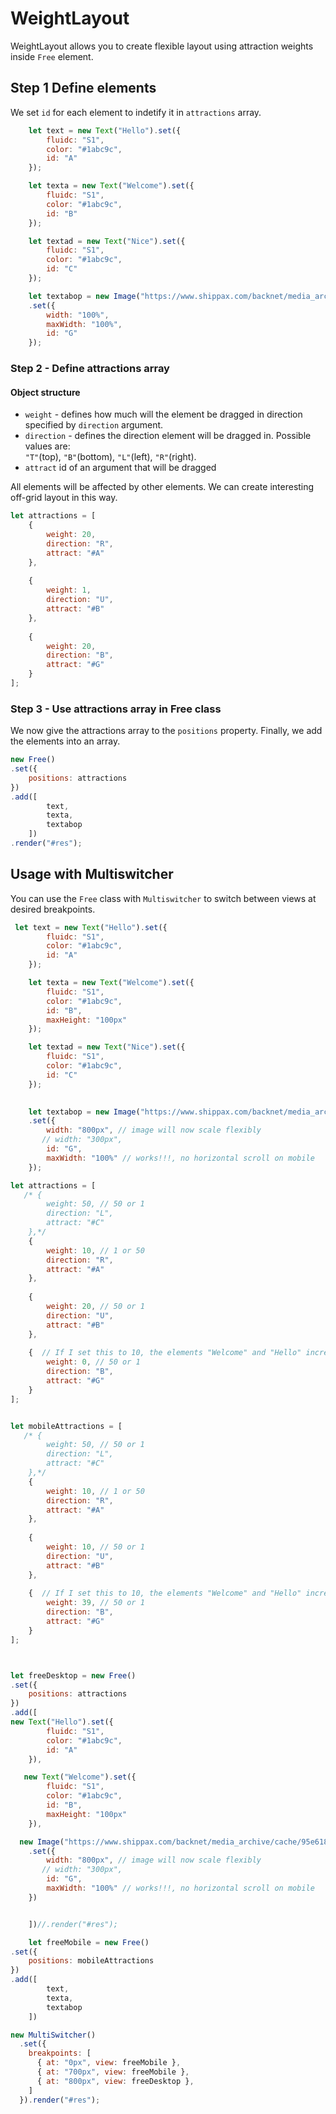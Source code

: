 # WeightLayout
WeightLayout allows you to create flexible layout using attraction weights inside ```Free``` element.


## Step 1 Define elements
We set ```id``` for each element to indetify it in ```attractions``` array.

```js
    let text = new Text("Hello").set({
        fluidc: "S1",
        color: "#1abc9c",
        id: "A"
    });

    let texta = new Text("Welcome").set({
        fluidc: "S1",
        color: "#1abc9c",
        id: "B"
    });

    let textad = new Text("Nice").set({
        fluidc: "S1",
        color: "#1abc9c",
        id: "C"
    });

    let textabop = new Image("https://www.shippax.com/backnet/media_archive/cache/95e618e5c925ed4b6e38f8c4b8e732f2_1200x630.jpg")
    .set({
        width: "100%",
		maxWidth: "100%",
        id: "G"
    });
```

### Step 2 - Define attractions array
#### Object structure
* ```weight``` - defines how much will the element be dragged in direction specified by ```direction``` argument.
* ```direction``` - defines the direction element will be dragged in. Possible values are:  
```"T"```(top), ```"B"```(bottom), ```"L"```(left), ```"R"```(right).  
* ```attract``` id of an argument that will be dragged

All elements will be affected by other elements. We can create interesting off-grid layout in this way.
```js
let attractions = [
    {
        weight: 20, 
        direction: "R",
        attract: "#A"
    },
 
    { 
        weight: 1, 
        direction: "U",
        attract: "#B"
    }, 
  
    { 
        weight: 20, 
        direction: "B",
        attract: "#G"
    } 
];

```


### Step 3 - Use attractions array in Free class
We now give the attractions array to the ```positions``` property. Finally, we add the elements into an array.
```js
new Free()
.set({
    positions: attractions
})
.add([
        text,
        texta,
        textabop
    ])
.render("#res");
```


## Usage with Multiswitcher
You can use the ```Free``` class with ```Multiswitcher``` to switch between views at desired breakpoints.

```js
 let text = new Text("Hello").set({
        fluidc: "S1",
        color: "#1abc9c",
        id: "A"
    });

    let texta = new Text("Welcome").set({
        fluidc: "S1",
        color: "#1abc9c",
        id: "B",
        maxHeight: "100px"
    });

    let textad = new Text("Nice").set({
        fluidc: "S1",
        color: "#1abc9c",
        id: "C"
    });
  

    let textabop = new Image("https://www.shippax.com/backnet/media_archive/cache/95e618e5c925ed4b6e38f8c4b8e732f2_1200x630.jpg")
    .set({
        width: "800px", // image will now scale flexibly
       // width: "300px",
        id: "G",
        maxWidth: "100%" // works!!!, no horizontal scroll on mobile
    });

let attractions = [
   /* {
        weight: 50, // 50 or 1
        direction: "L",
        attract: "#C"
    },*/
    {
        weight: 10, // 1 or 50
        direction: "R",
        attract: "#A"
    },
 
    { 
        weight: 20, // 50 or 1
        direction: "U",
        attract: "#B"
    }, 
  
    {  // If I set this to 10, the elements "Welcome" and "Hello" increase in height
        weight: 0, // 50 or 1
        direction: "B",
        attract: "#G"
    } 
];


let mobileAttractions = [
   /* {
        weight: 50, // 50 or 1
        direction: "L",
        attract: "#C"
    },*/
    {
        weight: 10, // 1 or 50
        direction: "R",
        attract: "#A"
    },
 
    { 
        weight: 10, // 50 or 1
        direction: "U",
        attract: "#B"
    }, 
  
    {  // If I set this to 10, the elements "Welcome" and "Hello" increase in height
        weight: 39, // 50 or 1
        direction: "B",
        attract: "#G"
    } 
];



let freeDesktop = new Free()
.set({
    positions: attractions
})
.add([
new Text("Hello").set({
        fluidc: "S1",
        color: "#1abc9c",
        id: "A"
    }),

   new Text("Welcome").set({
        fluidc: "S1",
        color: "#1abc9c",
        id: "B",
        maxHeight: "100px"
    }),

  new Image("https://www.shippax.com/backnet/media_archive/cache/95e618e5c925ed4b6e38f8c4b8e732f2_1200x630.jpg")
    .set({
        width: "800px", // image will now scale flexibly
       // width: "300px",
        id: "G",
        maxWidth: "100%" // works!!!, no horizontal scroll on mobile
    })


    ])//.render("#res");

    let freeMobile = new Free()
.set({
    positions: mobileAttractions
})
.add([
        text,
        texta,
        textabop
    ])

new MultiSwitcher()
  .set({
    breakpoints: [
      { at: "0px", view: freeMobile },
      { at: "700px", view: freeMobile },
      { at: "800px", view: freeDesktop },
    ]
  }).render("#res");
  ```